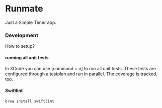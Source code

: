 # Runmate

Just a Simple Timer app.

### Development
How to setup?

#### running all unit tests
In XCode you can use [command + u] to run all unit tests.
These tests are configured through a testplan and run in parallel.
The coverage is tracked, too.  

#### Swiftlint 
```brew install swiftlint```
